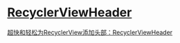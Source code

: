 # [RecyclerViewHeader](https://github.com/blipinsk/RecyclerViewHeader)

[超快和轻松为RecyclerView添加头部：RecyclerViewHeader](http://www.open-open.com/lib/view/open1434422599926.html)